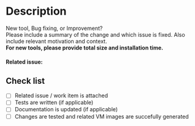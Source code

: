 # Description
New tool, Bug fixing, or Improvement?  
Please include a summary of the change and which issue is fixed. Also include relevant motivation and context.  
**For new tools, please provide total size and installation time.**

#### Related issue:

## Check list
- [ ] Related issue / work item is attached
- [ ] Tests are written (if applicable)
- [ ] Documentation is updated (if applicable)
- [ ] Changes are tested and related VM images are succefully generated
